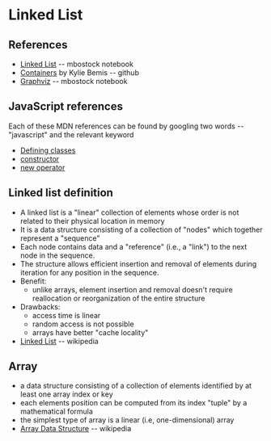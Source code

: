 
# Linked List

## References

* [Linked List](https://observablehq.com/@mbostock/linked-lists) -- mbostock notebook
* [Containers](https://github.com/kuwisdelu/containers) by Kylie Bemis -- github
* [Graphviz](https://observablehq.com/@observablehq/dot) -- mbostock notebook

## JavaScript references

Each of these MDN references can be found by googling two words -- "javascript" and the relevant keyword

* [Defining classes](https://developer.mozilla.org/en-US/docs/Web/JavaScript/Reference/Classes)
* [constructor](https://developer.mozilla.org/en-US/docs/Web/JavaScript/Reference/Classes/constructor)
* [new operator](https://developer.mozilla.org/en-US/docs/Web/JavaScript/Reference/Operators/new)

## Linked list definition

* A linked list is a "linear" collection of elements whose order is not related to their physical location in memory
* It is a data structure consisting of a collection of "nodes" which together represent a "sequence"
* Each node contains data and a "reference" (i.e., a "link") to the next node in the sequence.
* The structure allows efficient insertion and removal of elements during iteration for any position in the sequence.
* Benefit:
  * unlike arrays, element insertion and removal doesn't require reallocation or reorganization of the entire structure
* Drawbacks: 
  * access time is linear
  * random access is not possible
  * arrays have better "cache locality"
* [Linked List](https://en.wikipedia.org/wiki/Linked_list) -- wikipedia

## Array

* a data structure consisting of a collection of elements identified by at least one array index or key
* each elements position can be computed from its index "tuple" by a mathematical formula
* the simplest type of array is a linear (i.e, one-dimensional) array
* [Array Data Structure](https://en.wikipedia.org/wiki/Array_data_structure) -- wikipedia

